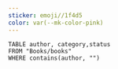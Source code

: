 ```yaml
---
sticker: emoji//1f4d5
color: var(--mk-color-pink)
---
```

```dataview
TABLE author, category,status
FROM "Books/books" 
WHERE contains(author, "") 
```